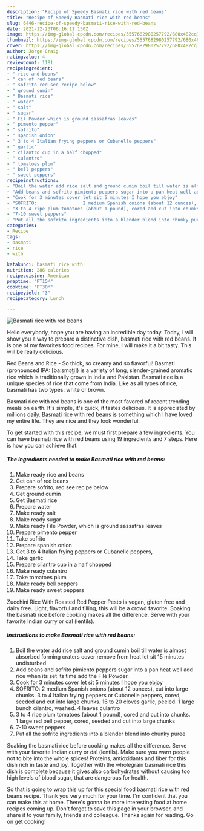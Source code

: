 ```yaml
---
description: "Recipe of Speedy Basmati rice with red beans"
title: "Recipe of Speedy Basmati rice with red beans"
slug: 6446-recipe-of-speedy-basmati-rice-with-red-beans
date: 2021-12-23T06:16:11.150Z
image: https://img-global.cpcdn.com/recipes/5557682980257792/680x482cq70/basmati-rice-with-red-beans-recipe-main-photo.jpg
thumbnail: https://img-global.cpcdn.com/recipes/5557682980257792/680x482cq70/basmati-rice-with-red-beans-recipe-main-photo.jpg
cover: https://img-global.cpcdn.com/recipes/5557682980257792/680x482cq70/basmati-rice-with-red-beans-recipe-main-photo.jpg
author: Jorge Craig
ratingvalue: 4
reviewcount: 1181
recipeingredient:
- " rice and beans"
- " can of red beans"
- " sofrito red see recipe below"
- " ground cumin"
- " Basmati rice"
- " water"
- " salt"
- " sugar"
- " Fil Powder which is ground sassafras leaves"
- " pimento pepper"
- " sofrito"
- " spanish onion"
- " 3 to 4 Italian frying peppers or Cubanelle peppers"
- " garlic"
- " cilantro cup in a half chopped"
- " culantro"
- " tomatoes plum"
- " bell peppers"
- " sweet peppers"
recipeinstructions:
- "Boil the water add rice salt and ground cumin boil till water is almost absorbed  forming craters cover remove from heat let sit 15 minutes undisturbed"
- "Add beans and sofrito pimiento peppers sugar into a pan heat well add rice when its set its time add the Filé Powder."
- "Cook for 3 minutes cover let sit 5 minutes I hope you ebjoy"
- "SOFRITO:                 2 medium Spanish onions (about 12 ounces), cut into large chunks.                               3 to 4 Italian frying peppers or Cubanelle peppers, cored, seeded and cut into large chunks.                   16 to 20 cloves garlic, peeled.                           1 large bunch cilantro, washed.                      4 leaves culantro"
- "3 to 4 ripe plum tomatoes (about 1 pound), cored and cut into chunks.       1 large red bell pepper, cored, seeded and cut into large chunks"
- "7-10 sweet peppers"
- "Put all the sofrito ingredients into a blender blend into chunky puree"
categories:
- Recipe
tags:
- basmati
- rice
- with

katakunci: basmati rice with 
nutrition: 286 calories
recipecuisine: American
preptime: "PT15M"
cooktime: "PT30M"
recipeyield: "3"
recipecategory: Lunch

---
```



![Basmati rice with red beans](https://img-global.cpcdn.com/recipes/5557682980257792/680x482cq70/basmati-rice-with-red-beans-recipe-main-photo.jpg)

Hello everybody, hope you are having an incredible day today. Today, I will show you a way to prepare a distinctive dish, basmati rice with red beans. It is one of my favorites food recipes. For mine, I will make it a bit tasty. This will be really delicious.

Red Beans and Rice - So thick, so creamy and so flavorful! Basmati (pronounced IPA: [baːsmət̪i]) is a variety of long, slender-grained aromatic rice which is traditionally grown in India and Pakistan. Basmati rice is a unique species of rice that come from India. Like as all types of rice, basmati has two types: white or brown.

Basmati rice with red beans is one of the most favored of recent trending meals on earth. It's simple, it's quick, it tastes delicious. It is appreciated by millions daily. Basmati rice with red beans is something which I have loved my entire life. They are nice and they look wonderful.


To get started with this recipe, we must first prepare a few ingredients. You can have basmati rice with red beans using 19 ingredients and 7 steps. Here is how you can achieve that.

<!--inarticleads1-->

##### The ingredients needed to make Basmati rice with red beans:

1. Make ready  rice and beans
1. Get  can of red beans
1. Prepare  sofrito, red see recipe below
1. Get  ground cumin
1. Get  Basmati rice
1. Prepare  water
1. Make ready  salt
1. Make ready  sugar
1. Make ready  Filé Powder, which is ground sassafras leaves
1. Prepare  pimento pepper
1. Take  sofrito
1. Prepare  spanish onion
1. Get  3 to 4 Italian frying peppers or Cubanelle peppers,
1. Take  garlic
1. Prepare  cilantro cup in a half chopped
1. Make ready  culantro
1. Take  tomatoes plum
1. Make ready  bell peppers
1. Make ready  sweet peppers


Zucchini Rice With Roasted Red Pepper Pesto is vegan, gluten free and dairy free. Light, flavorful and filling, this will be a crowd favorite. Soaking the basmati rice before cooking makes all the difference. Serve with your favorite Indian curry or dal (lentils). 

<!--inarticleads2-->

##### Instructions to make Basmati rice with red beans:

1. Boil the water add rice salt and ground cumin boil till water is almost absorbed  forming craters cover remove from heat let sit 15 minutes undisturbed
1. Add beans and sofrito pimiento peppers sugar into a pan heat well add rice when its set its time add the Filé Powder.
1. Cook for 3 minutes cover let sit 5 minutes I hope you ebjoy
1. SOFRITO:                 2 medium Spanish onions (about 12 ounces), cut into large chunks.                               3 to 4 Italian frying peppers or Cubanelle peppers, cored, seeded and cut into large chunks.                   16 to 20 cloves garlic, peeled.                           1 large bunch cilantro, washed.                      4 leaves culantro
1. 3 to 4 ripe plum tomatoes (about 1 pound), cored and cut into chunks.       1 large red bell pepper, cored, seeded and cut into large chunks
1. 7-10 sweet peppers
1. Put all the sofrito ingredients into a blender blend into chunky puree


Soaking the basmati rice before cooking makes all the difference. Serve with your favorite Indian curry or dal (lentils). Make sure you warn people not to bite into the whole spices! Proteins, antioxidants and fiber for this dish rich in taste and joy. Together with the wholegrain basmati rice this dish is complete because it gives also carbohydrates without causing too high levels of blood sugar, that are dangerous for health. 

So that is going to wrap this up for this special food basmati rice with red beans recipe. Thank you very much for your time. I'm confident that you can make this at home. There's gonna be more interesting food at home recipes coming up. Don't forget to save this page in your browser, and share it to your family, friends and colleague. Thanks again for reading. Go on get cooking!

